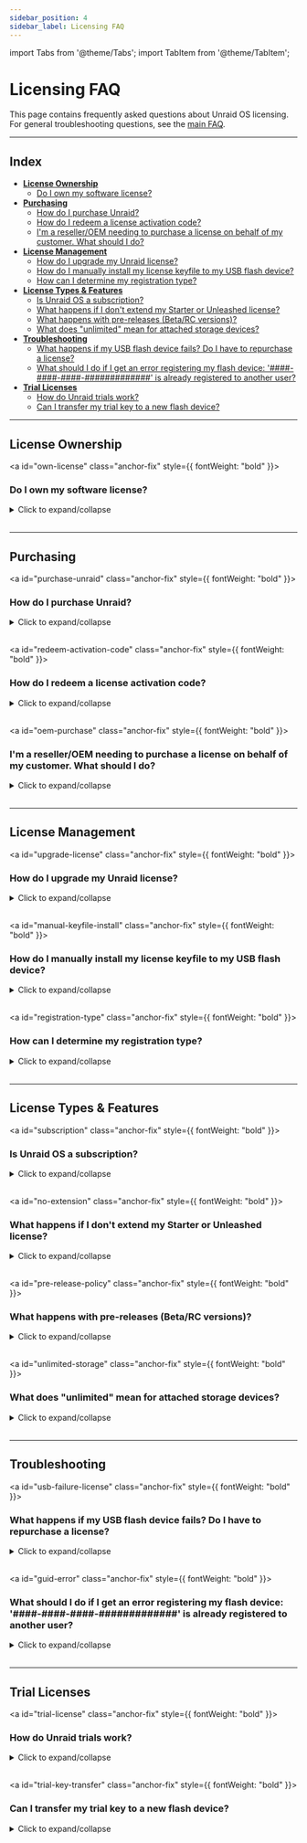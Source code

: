 ```yaml
---
sidebar_position: 4
sidebar_label: Licensing FAQ
---
```


import Tabs from '@theme/Tabs';
import TabItem from '@theme/TabItem';

# Licensing FAQ

This page contains frequently asked questions about Unraid OS licensing. For general troubleshooting questions, see the [main FAQ](faq.md).

---

## Index

- [**License Ownership**](#license-ownership)
  - [Do I own my software license?](#own-license)
- [**Purchasing**](#purchasing)
  - [How do I purchase Unraid?](#purchase-unraid)
  - [How do I redeem a license activation code?](#redeem-activation-code)
  - [I'm a reseller/OEM needing to purchase a license on behalf of my customer. What should I do?](#oem-purchase)
- [**License Management**](#license-management)
  - [How do I upgrade my Unraid license?](#upgrade-license)
  - [How do I manually install my license keyfile to my USB flash device?](#manual-keyfile-install)
  - [How can I determine my registration type?](#registration-type)
- [**License Types & Features**](#license-types--features)
  - [Is Unraid OS a subscription?](#subscription)
  - [What happens if I don't extend my Starter or Unleashed license?](#no-extension)
  - [What happens with pre-releases (Beta/RC versions)?](#pre-release-policy)
  - [What does "unlimited" mean for attached storage devices?](#unlimited-storage)
- [**Troubleshooting**](#troubleshooting)
  - [What happens if my USB flash device fails? Do I have to repurchase a license?](#usb-failure-license)
  - [What should I do if I get an error registering my flash device: '####-####-####-#############' is already registered to another user?](#guid-error)
- [**Trial Licenses**](#trial-licenses)
  - [How do Unraid trials work?](#trial-license)
  - [Can I transfer my trial key to a new flash device?](#trial-key-transfer)

---

## License Ownership

<a id="own-license" class="anchor-fix" style={{ fontWeight: "bold" }}><h3>Do I own my software license?</h3></a>

<details>
<summary>Click to expand/collapse</summary>

When you [purchase an Unraid OS license](https://unraid.net/pricing), you own a perpetual copy of the software. Your license is valid forever and does not expire, even if you choose not to pay for future updates.
</details><br />

---

## Purchasing

<a id="purchase-unraid" class="anchor-fix" style={{ fontWeight: "bold" }}><h3>How do I purchase Unraid?</h3></a>

<details>
<summary>Click to expand/collapse</summary>

You have two options for purchasing Unraid:  
1. **From the %%WebGUI|web-gui%%:** If you have started a trial, you can purchase a license or upgrade directly from the top-right menu in the %%WebGUI|web-gui%%.
2. **With an activation code:** Purchase an Unraid license activation code from the [Unraid website](https://unraid.net/pricing). Activation codes do not expire and can be redeemed at any time.

All licenses are per server. Use the free 30-day trial to ensure Unraid meets your needs before purchasing, as all sales are final.

</details><br />

<a id="redeem-activation-code" class="anchor-fix" style={{ fontWeight: "bold" }}><h3>How do I redeem a license activation code?</h3></a>

<details>
<summary>Click to expand/collapse</summary>

1. Purchase an activation code from the [Unraid website](https://unraid.net/pricing). Your code will be on your purchase receipt.
2. Set up your Unraid server using the [Getting started guide](../getting-started/set-up-unraid/create-your-bootable-media.md).
3. Log in to your Unraid server's %%WebGUI|web-gui%% (`http://tower` or `http://tower.local` by default).
4. Sign in to your Unraid.net account.
5. Select **Redeem activation code** and enter your code.
6. Your registration key will be emailed to you along with installation instructions.

:::important
Activation codes are one-time use for generating your Unraid license key file.
:::

:::note Instructional Video
Watch the [Activation Code Instructional Video](https://www.loom.com/share/3ceb40440240474aaa80a0b7e3e69cb2) for step-by-step guidance.
:::
</details><br />

<a id="oem-purchase" class="anchor-fix" style={{ fontWeight: "bold" }}><h3>I'm a reseller/OEM needing to purchase a license on behalf of my customer. What should I do?</h3></a>

<details>
<summary>Click to expand/collapse</summary>

You can purchase a license through the %%WebGUI|web-gui%% or by obtaining an activation code from the [Unraid website](https://unraid.net/pricing).

At checkout, select the "OEM" option and enter your purchase details, including your customer's name and email address. The license key will be issued in your customer's name and sent directly to them. You'll also find an invoice download link after checkout.

For bulk OEM/reseller pricing (10 licenses or more), [contact Unraid](https://unraid.net/contact) for special pricing.
</details><br />

---

## License Management

<a id="upgrade-license" class="anchor-fix" style={{ fontWeight: "bold" }}><h3>How do I upgrade my Unraid license?</h3></a>

<details>
<summary>Click to expand/collapse</summary>

You can upgrade your license at any time from within the %%WebGUI|web-gui%% (***Tools → Registration***) or [via the account portal](https://account.unraid.net/keys) (by clicking **••• More** and selecting **Upgrade Key**).

| Upgrade Path             | One-Time Upgrade Fee | New Device Limit¹        |
|--------------------------|----------------------|--------------------------|
| Starter → Unleashed      | $69 USD              | Unlimited²               |
| Starter → Lifetime       | $209 USD             | Unlimited²               |
| Unleashed → Lifetime     | $149 USD             | Unlimited²               |
| Basic → Unleashed        | $49 USD              | Unlimited²               |
| Plus → Unleashed         | $19 USD              | Unlimited²               |
| Basic → Plus             | $89 USD              | Up to 12 devices¹        |
| Basic → Pro              | $139 USD             | Up to 30 devices¹        |
| Plus → Pro               | $109 USD             | Up to 30 devices¹        |

**Annual extension fee** (Starter & Unleashed only): $36 USD

<sup>1</sup> Attached storage devices refers to the total number of drives you may attach before starting the %%array|array%% (does not include the USB flash boot device).  
<sup>2</sup> "Unlimited" means you are not limited by the license, but by hardware and OS constraints. Additional storage devices can be used for %%VMs|vm%%, unassigned devices, or other Unraid features.*
</details><br />

<a id="manual-keyfile-install" class="anchor-fix" style={{ fontWeight: "bold" }}><h3>How do I manually install my license keyfile to my USB flash device?</h3></a>

<details>
<summary>Click to expand/collapse</summary>

<Tabs>
<TabItem value="offline" label="Manual (Offline) method">

1. Ensure you have a recent backup of your USB drive. Use [Unraid Connect](../../unraid-connect/overview-and-setup.md) (recommended) or the local backup option at ***Main → Flash → Flash Backup***.
2. Shut down your Unraid server and remove the USB flash device.
3. Insert the USB flash into another computer.
4. Open the USB drive and copy your `.key` file into the `/config` folder.  
*Make sure this is the only `.key` file present—delete any others.*
5. Safely eject the USB flash device, reinstall it in your server, and reboot.
</TabItem>

<TabItem value="network" label="Network (Online) method">

1. If your server is running and the flash share is visible on your network, navigate to the flash share under **Network**.
2. Drag and drop the registration key file into the `config` directory.
3. In the %%WebGUI|web-gui%%, **Stop** the %%array|array%%, then **Start** the %%array|array%% again to apply the new key.

</TabItem>
</Tabs>
</details><br />

<a id="registration-type" class="anchor-fix" style={{ fontWeight: "bold" }}><h3>How can I determine my registration type?</h3></a>

<details>
<summary>Click to expand/collapse</summary>

Navigate to ***Tools → Registration*** in the %%WebGUI|web-gui%%. Here, you can find your current license type and registration details.
</details><br />

---

## License Types & Features

<a id="subscription" class="anchor-fix" style={{ fontWeight: "bold" }}><h3>Is Unraid OS a subscription?</h3></a>

<details>
<summary>Click to expand/collapse</summary>

No. Unraid OS is a **perpetual license**:

- **Starter** and **Unleashed** include one year of updates, after which you may pay a $36 USD annual extension fee (optional).  
- **Lifetime** includes updates for the life of the product.
- If you choose not to pay the extension fee, you retain your existing version indefinitely; you simply won't receive new major updates.

You continue to own your license even if you stop paying for updates.

</details><br />

<a id="no-extension" class="anchor-fix" style={{ fontWeight: "bold" }}><h3>What happens if I don't extend my Starter or Unleashed license?</h3></a>

<details> 
<summary>Click to expand/collapse</summary>

- You keep your license and can use your current version of Unraid OS indefinitely.
- You won't receive new feature updates or major version upgrades.
- You remain eligible for patch releases and security updates within the same minor version (e.g., 7.1.x if your license lapsed at 7.1.0).
- Once a new minor version is released (e.g., 7.2.0), only security patches are provided for the previous minor version.
- When a version reaches end-of-life (EOL), no further updates are provided.
- You can pay the extension fee at any time to regain access to the latest updates.

</details><br />

<a id="pre-release-policy" class="anchor-fix" style={{ fontWeight: "bold" }}><h3>What happens with pre-releases (Beta/RC versions)?</h3></a>

<details> 
<summary>Click to expand/collapse</summary>

- Pre-release (Beta and Release Candidate) versions are for testing and may contain bugs.
- Only install pre-releases on non-production systems.
- Support for pre-releases ends when the stable version is released.
- Your license must be eligible for OS updates on the stable release date to receive the stable version.
- If your license expires before the stable release, you must extend your license to upgrade or roll back to a supported stable version.
- Your license remains valid after expiration; you only need an active license for new updates.

</details><br />

<a id="unlimited-storage" class="anchor-fix" style={{ fontWeight: "bold" }}><h3>What does "unlimited" mean for attached storage devices?</h3></a>

<details> 
<summary>Click to expand/collapse</summary>

"Unlimited" refers to the maximum number of storage devices you can attach to your Unraid server, based on your license tier. 

Here are the current limits:

| License Tier | %%Parity&#124;parity%%-Protected %%Array&#124;array%%    | Named Pools | Devices per Pool | Total Storage Devices |
|--------------|---------------------------|-------------|------------------|-----------------------|
| Starter      | Up to 6                   | 1           | Up to 6          | 6                     |
| Unleashed    | Up to 30 (28 data + 2 %%parity&#124;parity%%) | Up to 35 | Up to 60         | Unlimited*            |
| Lifetime     | Up to 30 (28 data + 2 %%parity&#124;parity%%) | Up to 35 | Up to 60         | Unlimited*            |

\* *"Unlimited" means you are not limited by the license, but by hardware and OS constraints. Additional storage devices can be used for virtual machines, unassigned devices, or other Unraid features.*
</details><br />

---

## Troubleshooting

<a id="usb-failure-license" class="anchor-fix" style={{ fontWeight: "bold" }}><h3>What happens if my USB flash device fails? Do I have to repurchase a license?</h3></a>

<details> 
<summary>Click to expand/collapse</summary>

No, you do not need to repurchase your license if your USB flash device fails.

To transfer your license:

1. Prepare a new, high-quality [USB flash device](../getting-started/set-up-unraid/create-your-bootable-media.md).
2. Install Unraid OS on the new device using the USB Flash Creator or a manual method.
3. Boot your server with the new flash device.
4. Go to ***Tools → Registration*** in the %%WebGUI|web-gui%%.
5. Click **Replace Key** and follow the prompts to transfer your license to the new device.

The first transfer can be done at any time, while subsequent transfers are allowed once every 12 months using the automated system. If you need to transfer your license again before the 12-month period, contact Unraid support with your old and new USB %%GUID|guid%%s for manual assistance.

:::tip
Routinely back up your USB device using [Unraid Connect](../../unraid-connect/overview-and-setup.md) to simplify recovery and avoid data loss.
:::
</details><br />

<a id="guid-error" class="anchor-fix" style={{ fontWeight: "bold" }}><h3>What should I do if I get an error registering my flash device: '####-####-####-#############' is already registered to another user?</h3></a>

<details>
<summary>Click to expand/collapse</summary>

This error indicates that your USB flash device does not have a unique hardware ID (%%GUID|guid%%), which prevents it from being registered with the Unraid OS. To resolve this issue, use a different USB flash drive. Brands known for having unique %%GUID|guid%%s include Lexar, Samsung, Kingston, and PNY.
</details><br />

---

## Trial Licenses

<a id="trial-license" class="anchor-fix" style={{ fontWeight: "bold" }}><h3>How do Unraid trials work?</h3></a>

<details>
<summary>Click to expand/collapse</summary>

- Trial licenses last 30 days and provide full Unraid Pro functionality without a storage device limit. 
- You'll need a quality USB flash drive and the Unraid USB Creator tool.
- Consult the [Getting Started guide](../getting-started/set-up-unraid/create-your-bootable-media.md) for server setup instructions.
- Trial licenses require an internet connection at boot for initial validation.
- You can extend your trial up to two times (details below).
</details><br />

<a id="trial-key-transfer" class="anchor-fix" style={{ fontWeight: "bold" }}><h3>Can I transfer my trial key to a new flash device?</h3></a>

<details>
<summary>Click to expand/collapse</summary>

No, trial registrations are only valid on the original USB flash device. If you want to purchase a license, you can transfer your configuration to a new flash device and then purchase a registration key; however, the trial cannot be continued on a new device.
</details><br />
